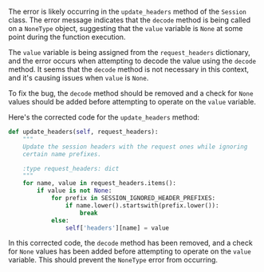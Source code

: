 The error is likely occurring in the `update_headers` method of the `Session` class. The error message indicates that the `decode` method is being called on a `NoneType` object, suggesting that the `value` variable is `None` at some point during the function execution.

The `value` variable is being assigned from the `request_headers` dictionary, and the error occurs when attempting to decode the value using the `decode` method. It seems that the `decode` method is not necessary in this context, and it's causing issues when `value` is `None`.

To fix the bug, the `decode` method should be removed and a check for `None` values should be added before attempting to operate on the `value` variable.

Here's the corrected code for the `update_headers` method:

```python
def update_headers(self, request_headers):
    """
    Update the session headers with the request ones while ignoring
    certain name prefixes.

    :type request_headers: dict
    """
    for name, value in request_headers.items():
        if value is not None:
            for prefix in SESSION_IGNORED_HEADER_PREFIXES:
                if name.lower().startswith(prefix.lower()):
                    break
            else:
                self['headers'][name] = value
```

In this corrected code, the `decode` method has been removed, and a check for `None` values has been added before attempting to operate on the `value` variable. This should prevent the `NoneType` error from occurring.